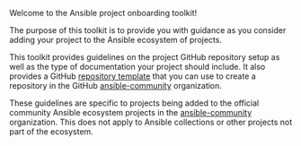 
Welcome to the Ansible project onboarding toolkit!
 
The purpose of this toolkit is to provide you with guidance as
you consider adding your project to the Ansible ecosystem of projects.

This toolkit provides guidelines on the project GitHub repository setup
as well as the type of documentation your project should include. 
It also provides a GitHub 
[repository template](https://github.com/ansible-community/project-template)
that you can use to create a repository in the GitHub
[ansible-community](https://github.com/ansible-community) organization.

These guidelines are specific to projects being added to the official community
Ansible ecosystem projects in the [ansible-community](https://github.com/ansible-community)
organization. This does not apply to Ansible collections or other 
projects not part of the ecosystem.
